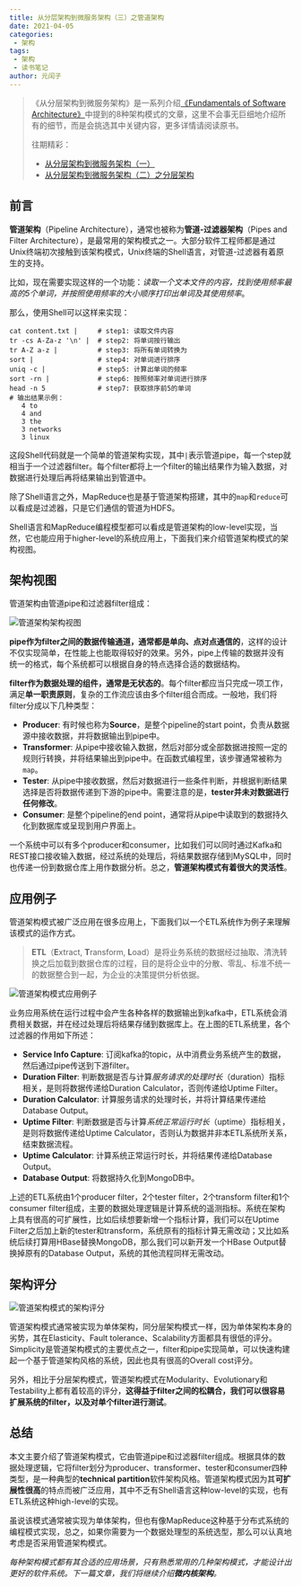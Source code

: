 ```yaml
---
title: 从分层架构到微服务架构（三）之管道架构
date: 2021-04-05
categories:
 - 架构
tags:
 - 架构
 - 读书笔记
author: 元闰子
---
```


> 《从分层架构到微服务架构》是一系列介绍[《Fundamentals of Software Architecture》](https://learning.oreilly.com/library/view/fundamentals-of-software/9781492043447/)中提到的8种架构模式的文章，这里不会事无巨细地介绍所有的细节，而是会挑选其中关键内容，更多详情请阅读原书。
>
> 往期精彩：
>
> - [从分层架构到微服务架构（一）](https://mp.weixin.qq.com/s/6BvsfzDKeVI7_DyNj5gPvA)
> - [从分层架构到微服务架构（二）之分层架构](https://mp.weixin.qq.com/s/upSALrwyzE_qhtMZRDRLUg)

## 前言

**管道架构**（Pipeline Architecture），通常也被称为**管道-过滤器架构**（Pipes and Filter Architecture），是最常用的架构模式之一。大部分软件工程师都是通过Unix终端初次接触到该架构模式，Unix终端的Shell语言，对管道-过滤器有着原生的支持。

比如，现在需要实现这样的一个功能：*读取一个文本文件的内容，找到使用频率最高的5个单词，并按照使用频率的大小顺序打印出单词及其使用频率*。

那么，使用Shell可以这样来实现：

```shell
cat content.txt |     # step1: 读取文件内容
tr -cs A-Za-z '\n' |  # step2: 将单词按行输出
tr A-Z a-z |          # step3: 将所有单词转换为
sort |                # step4: 对单词进行排序
uniq -c |             # step5: 计算出单词的频率
sort -rn |            # step6: 按照频率对单词进行排序
head -n 5             # step7: 获取排序前5的单词
# 输出结果示例：
   4 to
   4 and
   3 the
   3 networks
   3 linux
```

这段Shell代码就是一个简单的管道架构实现，其中`|`表示管道pipe，每一个step就相当于一个过滤器filter。每个filter都将上一个filter的输出结果作为输入数据，对数据进行处理后再将结果输出到管道中。

除了Shell语言之外，MapReduce也是基于管道架构搭建，其中的`map`和`reduce`可以看成是过滤器，只是它们通信的管道为HDFS。

Shell语言和MapReduce编程模型都可以看成是管道架构的low-level实现，当然，它也能应用于higher-level的系统应用上，下面我们来介绍管道架构模式的架构视图。

## 架构视图

管道架构由管道pipe和过滤器filter组成：

![管道架构架构视图](https://tva1.sinaimg.cn/large/008eGmZEgy1gp8otivwgyj31140c2jss.jpg)

**pipe作为filter之间的数据传输通道，通常都是单向、点对点通信的**，这样的设计不仅实现简单，在性能上也能取得较好的效果。另外，pipe上传输的数据并没有统一的格式，每个系统都可以根据自身的特点选择合适的数据结构。

**filter作为数据处理的组件，通常是无状态的**。每个filter都应当只完成一项工作，满足**单一职责原则**，复杂的工作流应该由多个filter组合而成。一般地，我们将filter分成以下几种类型：

- **Producer**: 有时候也称为**Source**，是整个pipeline的start point，负责从数据源中接收数据，并将数据输出到pipe中。
- **Transformer**: 从pipe中接收输入数据，然后对部分或全部数据进按照一定的规则行转换，并将结果输出到pipe中。在函数式编程里，该步骤通常被称为`map`。
- **Tester**: 从pipe中接收数据，然后对数据进行一些条件判断，并根据判断结果选择是否将数据传递到下游的pipe中。需要注意的是，**tester并未对数据进行任何修改**。
- **Consumer**: 是整个pipeline的end point，通常将从pipe中读取到的数据持久化到数据库或呈现到用户界面上。

一个系统中可以有多个producer和consumer，比如我们可以同时通过Kafka和REST接口接收输入数据，经过系统的处理后，将结果数据存储到MySQL中，同时也传递一份到数据仓库上用作数据分析。总之，**管道架构模式有着很大的灵活性**。

## 应用例子

管道架构模式被广泛应用在很多应用上，下面我们以一个ETL系统作为例子来理解该模式的运作方式。

> **ETL**（**E**xtract, **T**ransform, **L**oad）是将业务系统的数据经过抽取、清洗转换之后加载到数据仓库的过程，目的是将企业中的分散、零乱、标准不统一的数据整合到一起，为企业的决策提供分析依据。

![管道架构模式应用例子](https://tva1.sinaimg.cn/large/008eGmZEgy1gp95zce62jj313t0nhdiu.jpg)

业务应用系统在运行过程中会产生各种各样的数据输出到kafka中，ETL系统会消费相关数据，并在经过处理后将结果存储到数据库上。在上图的ETL系统里，各个过滤器的作用如下所述：

- **Service Info Capture**: 订阅kafka的topic，从中消费业务系统产生的数据，然后通过pipe传送到下游filter。
- **Duration Filter**: 判断数据是否与计算*服务请求的处理时长*（duration）指标相关，是则将数据传递给Duration Calculator，否则传递给Uptime Filter。
- **Duration Calculator**: 计算服务请求的处理时长，并将计算结果传递给Database Output。
- **Uptime Filter**: 判断数据是否与计算*系统正常运行时长*（uptime）指标相关，是则将数据传递给Uptime Calculator，否则认为数据并非本ETL系统所关系，结束数据流程。
- **Uptime Calculator**: 计算系统正常运行时长，并将结果传递给Database Output。
- **Database Output**: 将数据持久化到MongoDB中。

上述的ETL系统由1个producer filter，2个tester filter，2个transform filter和1个consumer filter组成，主要的数据处理逻辑是计算系统的遥测指标。系统在架构上具有很高的可扩展性，比如后续想要新增一个指标计算，我们可以在Uptime Filter之后加上新的tester和transform，系统原有的指标计算无需改动；又比如系统后续打算用HBase替换MongoDB，那么我们可以新开发一个HBase Output替换掉原有的Database Output，系统的其他流程同样无需改动。

## 架构评分

![管道架构模式的架构评分](https://tva1.sinaimg.cn/large/008eGmZEgy1gp96nbcf1hj30u00xwdmm.jpg)

管道架构模式通常被实现为单体架构，同分层架构模式一样，因为单体架构本身的劣势，其在Elasticity、Fault tolerance、Scalability方面都具有很低的评分。Simplicity是管道架构模式的主要优点之一，filter和pipe实现简单，可以快速构建起一个基于管道架构风格的系统，因此也具有很高的Overall cost评分。

另外，相比于分层架构模式，管道架构模式在Modularity、Evolutionary和Testability上都有着较高的评分，**这得益于filter之间的松耦合，我们可以很容易扩展系统的filter，以及对单个filter进行测试**。

## 总结

本文主要介绍了管道架构模式，它由管道pipe和过滤器filter组成。根据具体的数据处理逻辑，它将filter划分为producer、transformer、tester和consumer四种类型，是一种典型的**technical partition**软件架构风格。管道架构模式因为其**可扩展性很高**的特点而被广泛应用，其中不乏有Shell语言这种low-level的实现，也有ETL系统这种high-level的实现。

虽说该模式通常被实现为单体架构，但也有像MapReduce这种基于分布式系统的编程模式实现，总之，如果你需要为一个数据处理型的系统选型，那么可以认真地考虑是否采用管道架构模式。

*每种架构模式都有其合适的应用场景，只有熟悉常用的几种架构模式，才能设计出更好的软件系统。下一篇文章，我们将继续介绍**微内核架构**。*
